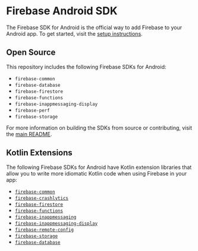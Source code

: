 # Firebase Android SDK

The Firebase SDK for Android is the official way to add Firebase to your Android app. To get
started, visit the [setup instructions][android-setup].

## Open Source

This repository includes the following Firebase SDKs for Android:

- `firebase-common`
- `firebase-database`
- `firebase-firestore`
- `firebase-functions`
- `firebase-inappmessaging-display`
- `firebase-perf`
- `firebase-storage`

For more information on building the SDKs from source or contributing, visit the [main
README][main-readme].

## Kotlin Extensions

The following Firebase SDKs for Android have Kotlin extension libraries that allow you to write more
idiomatic Kotlin code when using Firebase in your app:

- [`firebase-common`](ktx/common.md)
- [`firebase-crashlytics`](ktx/crashlytics.md)
- [`firebase-firestore`](ktx/firestore.md)
- [`firebase-functions`](ktx/functions.md)
- [`firebase-inappmessaging`](ktx/inappmessaging.md)
- [`firebase-inappmessaging-display`](ktx/inappmessaging-display.md)
- [`firebase-remote-config`](ktx/remote-config.md)
- [`firebase-storage`](ktx/storage.md)
- [`firebase-database`](ktx/database.md)

[android-setup]: https://firebase.google.com/docs/android/setup
[main-readme]: https://github.com/firebase/firebase-android-sdk/blob/main/README.md
